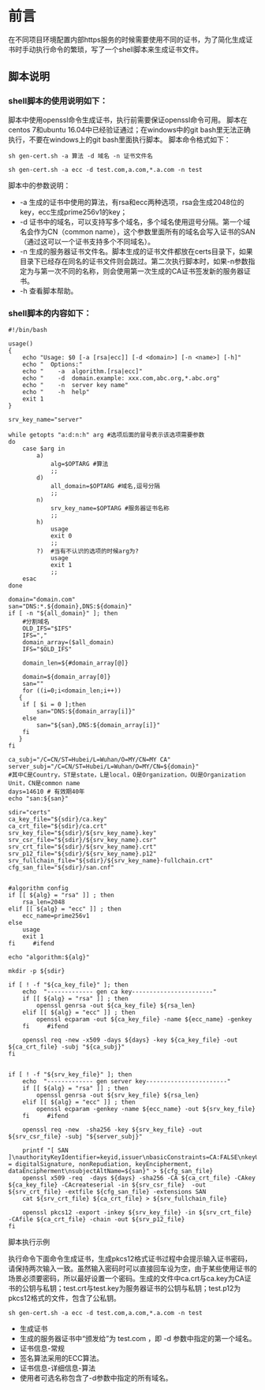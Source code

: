 # 前言

在不同项目环境配置内部https服务的时候需要使用不同的证书，为了简化生成证书时手动执行命令的繁琐，写了一个shell脚本来生成证书文件。

## 脚本说明

### shell脚本的使用说明如下：

脚本中使用openssl命令生成证书，执行前需要保证openssl命令可用。
脚本在centos 7和ubuntu 16.04中已经验证通过；在windows中的git bash里无法正确执行，不要在windows上的git bash里面执行脚本。
脚本命令格式如下：

```
sh gen-cert.sh -a 算法 -d 域名 -n 证书文件名
```

```
sh gen-cert.sh -a ecc -d test.com,a.com,*.a.com -n test
```


脚本中的参数说明：

- -a 生成的证书中使用的算法，有rsa和ecc两种选项，rsa会生成2048位的key，ecc生成prime256v1的key；
- -d 证书中的域名，可以支持写多个域名，多个域名使用逗号分隔。第一个域名会作为CN（common name），这个参数里面所有的域名会写入证书的SAN（通过这可以一个证书支持多个不同域名）。
- -n 生成的服务器证书文件名。脚本生成的证书文件都放在certs目录下，如果目录下已经存在同名的证书文件则会跳过。第二次执行脚本时，如果-n参数指定为与第一次不同的名称，则会使用第一次生成的CA证书签发新的服务器证书。
- -h 查看脚本帮助。




### shell脚本的内容如下：

```
#!/bin/bash

usage()  
{  
    echo "Usage: $0 [-a [rsa|ecc]] [-d <domain>] [-n <name>] [-h]"  
    echo "  Options:"
    echo "    -a  algorithm.[rsa|ecc]"
    echo "    -d  domain.example: xxx.com,abc.org,*.abc.org"
    echo "    -n  server key name"   
    echo "    -h  help"  
    exit 1  
} 

srv_key_name="server"

while getopts "a:d:n:h" arg #选项后面的冒号表示该选项需要参数
do
    case $arg in
        a)
            alg=$OPTARG #算法
            ;;
        d)
            all_domain=$OPTARG #域名,逗号分隔
            ;;
        n)
            srv_key_name=$OPTARG #服务器证书名称
            ;;
        h)
            usage
            exit 0
            ;;
        ?)  #当有不认识的选项的时候arg为?
            usage
            exit 1
            ;;
    esac
done

domain="domain.com"
san="DNS:*.${domain},DNS:${domain}"
if [ -n "${all_domain}" ]; then
    #分割域名
    OLD_IFS="$IFS"  
    IFS="," 
    domain_array=($all_domain)
    IFS="$OLD_IFS"  

    domain_len=${#domain_array[@]} 
      
    domain=${domain_array[0]}
    san=""
    for ((i=0;i<domain_len;i++))
   {
    if [ $i = 0 ];then
        san="DNS:${domain_array[i]}"
    else
        san="${san},DNS:${domain_array[i]}"
    fi
   }
fi

ca_subj="/C=CN/ST=Hubei/L=Wuhan/O=MY/CN=MY CA"
server_subj="/C=CN/ST=Hubei/L=Wuhan/O=MY/CN=${domain}"
#其中C是Country，ST是state，L是local，O是Organization，OU是Organization Unit，CN是common name
days=14610 # 有效期40年
echo "san:${san}"

sdir="certs"
ca_key_file="${sdir}/ca.key"
ca_crt_file="${sdir}/ca.crt"
srv_key_file="${sdir}/${srv_key_name}.key"
srv_csr_file="${sdir}/${srv_key_name}.csr"
srv_crt_file="${sdir}/${srv_key_name}.crt"
srv_p12_file="${sdir}/${srv_key_name}.p12"
srv_fullchain_file="${sdir}/${srv_key_name}-fullchain.crt"
cfg_san_file="${sdir}/san.cnf"


#algorithm config
if [[ ${alg} = "rsa" ]] ; then
    rsa_len=2048
elif [[ ${alg} = "ecc" ]] ; then
    ecc_name=prime256v1
else 
    usage 
    exit 1
fi     #ifend

echo "algorithm:${alg}"

mkdir -p ${sdir}

if [ ! -f "${ca_key_file}" ]; then
    echo  "------------- gen ca key-----------------------"
    if [[ ${alg} = "rsa" ]] ; then
        openssl genrsa -out ${ca_key_file} ${rsa_len}
    elif [[ ${alg} = "ecc" ]] ; then
        openssl ecparam -out ${ca_key_file} -name ${ecc_name} -genkey
    fi     #ifend

    openssl req -new -x509 -days ${days} -key ${ca_key_file} -out ${ca_crt_file} -subj "${ca_subj}"
fi


if [ ! -f "${srv_key_file}" ]; then
    echo  "------------- gen server key-----------------------"
    if [[ ${alg} = "rsa" ]] ; then
        openssl genrsa -out ${srv_key_file} ${rsa_len}
    elif [[ ${alg} = "ecc" ]] ; then
        openssl ecparam -genkey -name ${ecc_name} -out ${srv_key_file}
    fi     #ifend

    openssl req -new  -sha256 -key ${srv_key_file} -out ${srv_csr_file} -subj "${server_subj}"

    printf "[ SAN ]\nauthorityKeyIdentifier=keyid,issuer\nbasicConstraints=CA:FALSE\nkeyUsage = digitalSignature, nonRepudiation, keyEncipherment, dataEncipherment\nsubjectAltName=${san}" > ${cfg_san_file}
    openssl x509 -req  -days ${days} -sha256 -CA ${ca_crt_file} -CAkey ${ca_key_file} -CAcreateserial -in ${srv_csr_file}  -out ${srv_crt_file} -extfile ${cfg_san_file} -extensions SAN
    cat ${srv_crt_file} ${ca_crt_file} > ${srv_fullchain_file}

    openssl pkcs12 -export -inkey ${srv_key_file} -in ${srv_crt_file} -CAfile ${ca_crt_file} -chain -out ${srv_p12_file}
fi
```

脚本执行示例

执行命令下面命令生成证书，生成pkcs12格式证书过程中会提示输入证书密码，请保持两次输入一致。虽然输入密码时可以直接回车设为空，由于某些使用证书的场景必须要密码，所以最好设置一个密码。生成的文件中ca.crt与ca.key为CA证书的公钥与私钥；test.crt与test.key为服务器证书的公钥与私钥；test.p12为pkcs12格式的文件，包含了公私钥。



```
sh gen-cert.sh -a ecc -d test.com,a.com,*.a.com -n test
```


- 生成证书
- 生成的服务器证书中“颁发给”为 test.com ，即 -d 参数中指定的第一个域名。
- 证书信息-常规
- 签名算法采用的ECC算法。
- 证书信息-详细信息-算法
- 使用者可选名称包含了-d参数中指定的所有域名。